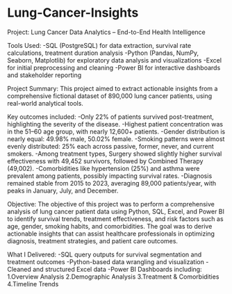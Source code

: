 # Lung-Cancer-Insights

Project: Lung Cancer Data Analytics – End-to-End Health Intelligence

Tools Used:
-SQL (PostgreSQL) for data extraction, survival rate calculations, treatment duration analysis
-Python (Pandas, NumPy, Seaborn, Matplotlib) for exploratory data analysis and visualizations
-Excel for initial preprocessing and cleaning
-Power BI for interactive dashboards and stakeholder reporting

Project Summary:
This project aimed to extract actionable insights from a comprehensive fictional dataset of 890,000 lung cancer patients, using real-world analytical tools.

Key outcomes included:
-Only 22% of patients survived post-treatment, highlighting the severity of the disease.
-Highest patient concentration was in the 51–60 age group, with nearly 12,600+ patients.
-Gender distribution is nearly equal: 49.98% male, 50.02% female.
-Smoking patterns were almost evenly distributed: 25% each across passive, former, never, and current smokers.
-Among treatment types, Surgery showed slightly higher survival effectiveness with 49,452 survivors, followed by Combined Therapy (49,002).
-Comorbidities like hypertension (25%) and asthma were prevalent among patients, possibly impacting survival rates.
-Diagnosis remained stable from 2015 to 2023, averaging 89,000 patients/year, with peaks in January, July, and December.

Objective:
The objective of this project was to perform a comprehensive analysis of lung cancer patient data using Python, SQL, Excel, and Power BI to identify survival trends, treatment effectiveness, and risk factors such as age, gender, smoking habits, and comorbidities. The goal was to derive actionable insights that can assist healthcare professionals in optimizing diagnosis, treatment strategies, and patient care outcomes.

What I Delivered:
-SQL query outputs for survival segmentation and treatment outcomes
-Python-based data wrangling and visualization
-Cleaned and structured Excel data
-Power BI Dashboards including:
1.Overview Analysis
2.Demographic Analysis
3.Treatment & Comorbidities
4.Timeline Trends

